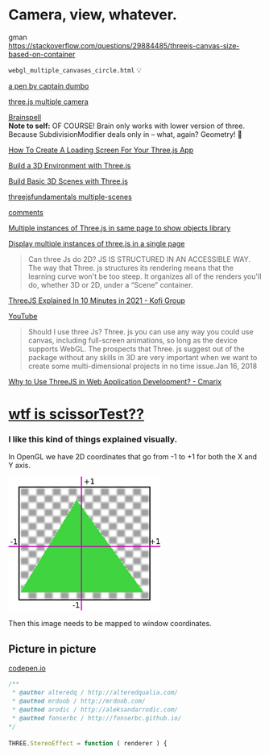 # Camera, view, whatever.

gman<br>
https://stackoverflow.com/questions/29884485/threejs-canvas-size-based-on-container

`webgl_multiple_canvases_circle.html` 💡

[a pen by captain dumbo](https://codepen.io/anon/pen/EwrbGZ)

[three.js multiple camera](https://www.google.com/search?q=three.js+multiple+camera&oq=three.js+multiple+camera&aqs=chrome..69i57j0i22i30l2.2131j0j7&sourceid=chrome&ie=UTF-8)

[Brainspell](https://web.archive.org/web/20180206125803/http://brainspell.org/article/24996404)<br>
**Note to self:** OF COURSE!  Brain only works with lower version of three.  Because SubdivisionModifier deals only in &ndash; what, again?  Geometry! 💢

[How To Create A Loading Screen For Your Three.js App](https://www.youtube.com/watch?v=zMzuPIiznQ4)

[Build a 3D Environment with Three.js](https://www.codecademy.com/article/brandondusch/build-a-3d-environment-with-three-js)

[Build Basic 3D Scenes with Three.js](https://javascript.plainenglish.io/three-js-lesson-1-building-basic-3d-scenes-with-three-js-e06d05c28feb)

[threejsfundamentals multiple-scenes](https://r105.threejsfundamentals.org/threejs/lessons/threejs-multiple-scenes.html)

[comments](https://threejsfundamentals.org/threejs/lessons/threejs-multiple-scenes.html)

[Multiple instances of Three.js in same page to show objects library](https://discourse.threejs.org/t/multiple-instances-of-three-js-in-same-page-to-show-objects-library/18341)

[Display multiple instances of three.js in a single page](https://stackoverflow.com/questions/33959538/display-multiple-instances-of-three-js-in-a-single-page)

> Can three Js do 2D?
JS IS STRUCTURED IN AN ACCESSIBLE WAY. The way that Three. js structures its rendering means that the learning curve won't be too steep. It organizes all of the renders you'll do, whether 3D or 2D, under a “Scene” container.

[ThreeJS Explained In 10 Minutes in 2021 - Kofi Group](https://www.kofi-group.com/threejs-explained-in-10-minutes/)

[YouTube](https://www.youtube.com/watch?v=ZiT2tN2eEro)

> Should I use three Js?
Three. js you can use any way you could use canvas, including full-screen animations, so long as the device supports WebGL. The prospects that Three. js suggest out of the package without any skills in 3D are very important when we want to create some multi-dimensional projects in no time issue.Jan 16, 2018

[Why to Use ThreeJS in Web Application Development? - Cmarix](https://www.cmarix.com/blog/why-to-use-threejs-in-web-application-development/)

# [wtf is scissorTest??](https://gamedev.stackexchange.com/questions/40704/what-is-the-purpose-of-glscissor)

### I like this kind of things explained visually.

In OpenGL we have 2D coordinates that go from -1 to +1 for both the X and Y axis.

![](YB4pb.png)

Then this image needs to be mapped to window coordinates.

## Picture in picture

[codepen.io](https://codepen.io/anon/pen/EwrbGZ)

```js
/**
 * @author alteredq / http://alteredqualia.com/
 * @authod mrdoob / http://mrdoob.com/
 * @authod arodic / http://aleksandarrodic.com/
 * @authod fonserbc / http://fonserbc.github.io/
*/

THREE.StereoEffect = function ( renderer ) {
```
